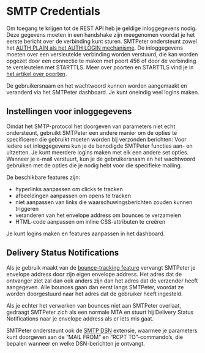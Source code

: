 # SMTP Credentials

Om toegang te krijgen tot de REST API heb je geldige inloggegevens nodig. Deze gegevens moeten in een handshake zijn meegenomen voordat je het eerste bericht over de verbinding kunt sturen. SMTPeter ondersteunt zowel het [AUTH PLAIN als het AUTH LOGIN mechanisme](https://en.wikipedia.org/wiki/SMTP_Authentication). De inloggegevens moeten over een versleutelde verbinding worden verstuurd, die kan worden opgezet door een connectie te maken met poort 456 of door de verbinding te versleutelen met STARTTLS. Meer over poorten en STARTTLS vind je in [het artikel over poorten](smtp-ports).

De gebruikersnaam en het wachtwoord kunnen worden aangemaakt en veranderd via het SMTPeter dashboard. Je kunt oneindig veel logins maken.

## Instellingen voor inloggegevens
Omdat het SMTP-protocol het doorgeven van parameters niet echt ondersteunt, gebruikt SMTPeter een andere manier om de opties te specificeren die gebruikt moeten worden bij verzonden berichten: Voor iedere set inloggegevens kun je de benodigde SMTPeter functies aan- en uitzetten. Je kunt meerdere logins maken met elk een andere set opties. Wanneer je e-mail verstuurt, kun je de gebruikersnaam en het wachtwoord gebruiken met de opties die je nodig hebt voor die specifieke mailing.

De beschikbare features zijn:
- hyperlinks aanpassen om clicks te tracken
- afbeeldingen aanpassen om opens te tracken
- niet aanpassen van links die waarschuwingsberichten zouden kunnen triggeren
- veranderen van het envelope address om bounces te verzamelen
- HTML-code aanpassen om inline CSS-attributen te creëren 

Je kunt logins maken en features aanpassen in het dashboard.

## Delivery Status Notifications
Als je gebruik maakt van de [bounce-tracking feature](bounce-handling) vervangt SMTPeter je envelope address door zijn eigen envelope address. Het adres dat de ontvanger ziet zal dan ook anders zijn dan het adres dat de verzender heeft aangegeven. Alle bounces gaan dan eerst langs SMTPeter, voordat ze worden doorgestuurd naar het adres dat de gebruiker heeft ingesteld.

Als je echter het verwerken van bounces niet aan SMTPeter overlaat, gedraagt SMTPeter zich als een normale MTA en stuurt hij Delivery Status Notifications naar je envelope address als er iets mis gaat.

SMTPeter ondersteunt ook de [SMTP DSN](https://tools.ietf.org/html/rfc3461https://tools.ietf.org/html/rfc3461) extensie, waarmee je parameters kunt doorgeven aan de “MAIL FROM” en “RCPT TO”-commando’s, die bepalen wanneer en welke DSN-berichten je ontvangt.

